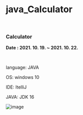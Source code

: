 # java_Calculator
<br>
<h3> Calculator</h3>
<p> <b> Date : 2021. 10. 19. ~ 2021. 10. 22. </b> </p>
<br>
<p> language: JAVA </p>
<p> OS: windows 10 </p>
<p> IDE: ItelliJ </p>
<p> JAVA: JDK 16 </p>


![image](https://user-images.githubusercontent.com/90188412/152693943-191fb197-e5a9-4a2a-a43e-2e3504c359e5.png)
